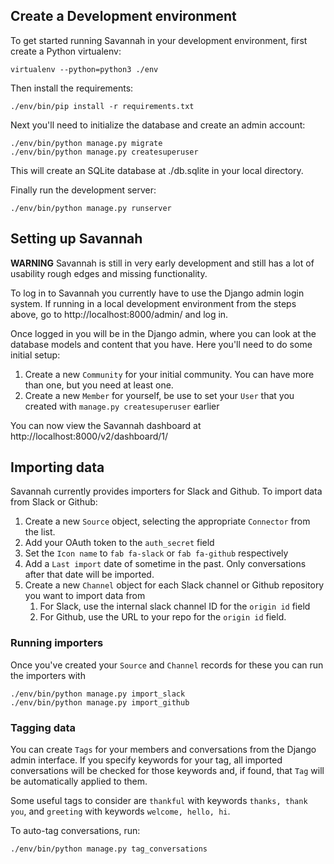 ## Create a Development environment

To get started running Savannah in your development environment, first create a Python virtualenv:

```
virtualenv --python=python3 ./env
```

Then install the requirements:

```
./env/bin/pip install -r requirements.txt
```

Next you'll need to initialize the database and create an admin account:

```
./env/bin/python manage.py migrate
./env/bin/python manage.py createsuperuser
```

This will create an SQLite database at ./db.sqlite in your local directory.

Finally run the development server:

```
./env/bin/python manage.py runserver
```

## Setting up Savannah

**WARNING** Savannah is still in very early development and still has a lot of usability rough edges and missing functionality.

To log in to Savannah you currently have to use the Django admin login system. If running in a local development environment from the steps above, go to http://localhost:8000/admin/ and log in.

Once logged in you will be in the Django admin, where you can look at the database models and content that you have. Here you'll need to do some initial setup:

1. Create a new `Community` for your initial community. You can have more than one, but you need at least one.
2. Create a new `Member` for yourself, be use to set your `User` that you created with `manage.py createsuperuser` earlier

You can now view the Savannah dashboard at http://localhost:8000/v2/dashboard/1/

## Importing data

Savannah currently provides importers for Slack and Github. To import data from Slack or Github:

1. Create a new `Source` object, selecting the appropriate `Connector` from the list.
2. Add your OAuth token to the `auth_secret` field
3. Set the `Icon name` to `fab fa-slack` or `fab fa-github` respectively
4. Add a `Last import` date of sometime in the past. Only conversations after that date will be imported.
5. Create a new `Channel` object for each Slack channel or Github repository you want to import data from
   1. For Slack, use the internal slack channel ID for the `origin id` field
   2. For Github, use the URL to your repo for the `origin id` field.

### Running importers

Once you've created your `Source` and `Channel` records for these you can run the importers with

```
./env/bin/python manage.py import_slack
./env/bin/python manage.py import_github
```

### Tagging data

You can create `Tags` for your members and conversations from the Django admin interface. If you specify keywords for your tag, all imported conversations will be checked for those keywords and, if found, that `Tag` will be automatically applied to them.

Some useful tags to consider are `thankful` with keywords `thanks, thank you`, and `greeting` with keywords `welcome, hello, hi`.

To auto-tag conversations, run:
```
./env/bin/python manage.py tag_conversations
```